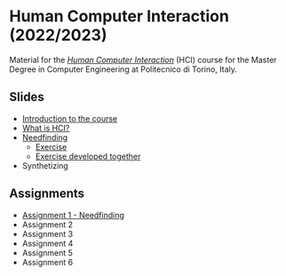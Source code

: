 # Human Computer Interaction (2022/2023)

Material for the _[Human Computer Interaction](https://github.com/polito-hci-2022)_ (HCI) course for the Master Degree in Computer Engineering at Politecnico di Torino, Italy.

## Slides

* [Introduction to the course](./slides/00-intro.pdf)
* [What is HCI?](./slides/01-whatisHCI.pdf)
* [Needfinding](./slides/02-needfinding.pdf)
  * [Exercise](./slides/02b-needfinding-exercise.pdf) 
  * [Exercise developed together](./slides/02b-needfinding-exercise-done.pdf)
* Synthetizing 

## Assignments
* [Assignment 1 - Needfinding](./assignments/A1-needfinding.pdf)
* Assignment 2
* Assignment 3
* Assignment 4
* Assignment 5
* Assignment 6